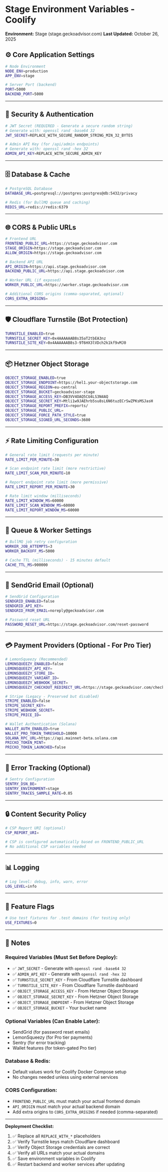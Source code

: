 # Stage Environment Variables - Coolify
**Environment:** Stage (stage.geckoadvisor.com)
**Last Updated:** October 26, 2025

## ⚙️ Core Application Settings

```bash
# Node Environment
NODE_ENV=production
APP_ENV=stage

# Server Port (backend)
PORT=5000
BACKEND_PORT=5000
```

---

## 🔐 Security & Authentication

```bash
# JWT Secret (REQUIRED - Generate a secure random string)
# Generate with: openssl rand -base64 32
JWT_SECRET=REPLACE_WITH_SECURE_RANDOM_STRING_MIN_32_BYTES

# Admin API Key (for /api/admin endpoints)
# Generate with: openssl rand -hex 32
ADMIN_API_KEY=REPLACE_WITH_SECURE_ADMIN_KEY
```

---

## 🗄️ Database & Cache

```bash
# PostgreSQL Database
DATABASE_URL=postgresql://postgres:postgres@db:5432/privacy

# Redis (for BullMQ queue and caching)
REDIS_URL=redis://redis:6379
```

---

## 🌐 CORS & Public URLs

```bash
# Frontend URL
FRONTEND_PUBLIC_URL=https://stage.geckoadvisor.com
STAGE_ORIGIN=https://stage.geckoadvisor.com
ALLOW_ORIGIN=https://stage.geckoadvisor.com

# Backend API URL
API_ORIGIN=https://api.stage.geckoadvisor.com
BACKEND_PUBLIC_URL=https://api.stage.geckoadvisor.com

# Worker URL (if exposed)
WORKER_PUBLIC_URL=https://worker.stage.geckoadvisor.com

# Additional CORS origins (comma-separated, optional)
CORS_EXTRA_ORIGINS=
```

---

## 🛡️ Cloudflare Turnstile (Bot Protection)

```bash
TURNSTILE_ENABLED=true
TURNSTILE_SECRET_KEY=0x4AAAAAAB8s35aT2tbEA3nz
TURNSTILE_SITE_KEY=0x4AAAAAAB8s3-9T6HX3lVDch2k1kf9vMJ0
```

---

## 📦 Hetzner Object Storage

```bash
OBJECT_STORAGE_ENABLED=true
OBJECT_STORAGE_ENDPOINT=https://hel1.your-objectstorage.com
OBJECT_STORAGE_REGION=eu-central
OBJECT_STORAGE_BUCKET=geckoadvisor-stage
OBJECT_STORAGE_ACCESS_KEY=DB3VV4OAQ5CU4LS3N4AQ
OBJECT_STORAGE_SECRET_KEY=Mtli1w9JAEhrb5su8sL6N6tuzECrSwZPKsMSJasH
OBJECT_STORAGE_REPORT_PREFIX=reports/
OBJECT_STORAGE_PUBLIC_URL=
OBJECT_STORAGE_FORCE_PATH_STYLE=true
OBJECT_STORAGE_SIGNED_URL_SECONDS=3600
```

---

## ⚡ Rate Limiting Configuration

```bash
# General rate limit (requests per minute)
RATE_LIMIT_PER_MINUTE=30

# Scan endpoint rate limit (more restrictive)
RATE_LIMIT_SCAN_PER_MINUTE=10

# Report endpoint rate limit (more permissive)
RATE_LIMIT_REPORT_PER_MINUTE=30

# Rate limit window (milliseconds)
RATE_LIMIT_WINDOW_MS=60000
RATE_LIMIT_SCAN_WINDOW_MS=60000
RATE_LIMIT_REPORT_WINDOW_MS=60000
```

---

## 🔄 Queue & Worker Settings

```bash
# BullMQ job retry configuration
WORKER_JOB_ATTEMPTS=3
WORKER_BACKOFF_MS=5000

# Cache TTL (milliseconds) - 15 minutes default
CACHE_TTL_MS=900000
```

---

## 📧 SendGrid Email (Optional)

```bash
# SendGrid Configuration
SENDGRID_ENABLED=false
SENDGRID_API_KEY=
SENDGRID_FROM_EMAIL=noreply@geckoadvisor.com

# Password reset URL
PASSWORD_RESET_URL=https://stage.geckoadvisor.com/reset-password
```

---

## 💳 Payment Providers (Optional - For Pro Tier)

```bash
# LemonSqueezy (Recommended)
LEMONSQUEEZY_ENABLED=false
LEMONSQUEEZY_API_KEY=
LEMONSQUEEZY_STORE_ID=
LEMONSQUEEZY_VARIANT_ID=
LEMONSQUEEZY_WEBHOOK_SECRET=
LEMONSQUEEZY_CHECKOUT_REDIRECT_URL=https://stage.geckoadvisor.com/checkout/success

# Stripe (Legacy - Preserved but disabled)
STRIPE_ENABLED=false
STRIPE_SECRET_KEY=
STRIPE_WEBHOOK_SECRET=
STRIPE_PRICE_ID=

# Wallet Authentication (Solana)
WALLET_AUTH_ENABLED=true
WALLET_PRO_TOKEN_THRESHOLD=10000
SOLANA_RPC_URL=https://api.mainnet-beta.solana.com
PRICKO_TOKEN_MINT=
PRICKO_TOKEN_LAUNCHED=false
```

---

## 🐛 Error Tracking (Optional)

```bash
# Sentry Configuration
SENTRY_DSN_BE=
SENTRY_ENVIRONMENT=stage
SENTRY_TRACES_SAMPLE_RATE=0.05
```

---

## 🔒 Content Security Policy

```bash
# CSP Report URI (optional)
CSP_REPORT_URI=

# CSP is configured automatically based on FRONTEND_PUBLIC_URL
# No additional CSP variables needed
```

---

## 📊 Logging

```bash
# Log level: debug, info, warn, error
LOG_LEVEL=info
```

---

## 🎯 Feature Flags

```bash
# Use test fixtures for .test domains (for testing only)
USE_FIXTURES=0
```

---

## 📝 Notes

### Required Variables (Must Set Before Deploy):
- ✅ `JWT_SECRET` - Generate with `openssl rand -base64 32`
- ✅ `ADMIN_API_KEY` - Generate with `openssl rand -hex 32`
- ✅ `TURNSTILE_SECRET_KEY` - From Cloudflare Turnstile dashboard
- ✅ `TURNSTILE_SITE_KEY` - From Cloudflare Turnstile dashboard
- ✅ `OBJECT_STORAGE_ACCESS_KEY` - From Hetzner Object Storage
- ✅ `OBJECT_STORAGE_SECRET_KEY` - From Hetzner Object Storage
- ✅ `OBJECT_STORAGE_ENDPOINT` - From Hetzner Object Storage
- ✅ `OBJECT_STORAGE_BUCKET` - Your bucket name

### Optional Variables (Can Enable Later):
- SendGrid (for password reset emails)
- LemonSqueezy (for Pro tier payments)
- Sentry (for error tracking)
- Wallet features (for token-gated Pro tier)

### Database & Redis:
- Default values work for Coolify Docker Compose setup
- No changes needed unless using external services

### CORS Configuration:
- `FRONTEND_PUBLIC_URL` must match your actual frontend domain
- `API_ORIGIN` must match your actual backend domain
- Add extra origins to `CORS_EXTRA_ORIGINS` if needed (comma-separated)

---

**Deployment Checklist:**
1. ✅ Replace all `REPLACE_WITH_*` placeholders
2. ✅ Verify Turnstile keys match Cloudflare dashboard
3. ✅ Verify Object Storage credentials are correct
4. ✅ Verify all URLs match your actual domains
5. ✅ Save environment variables in Coolify
6. ✅ Restart backend and worker services after updating
